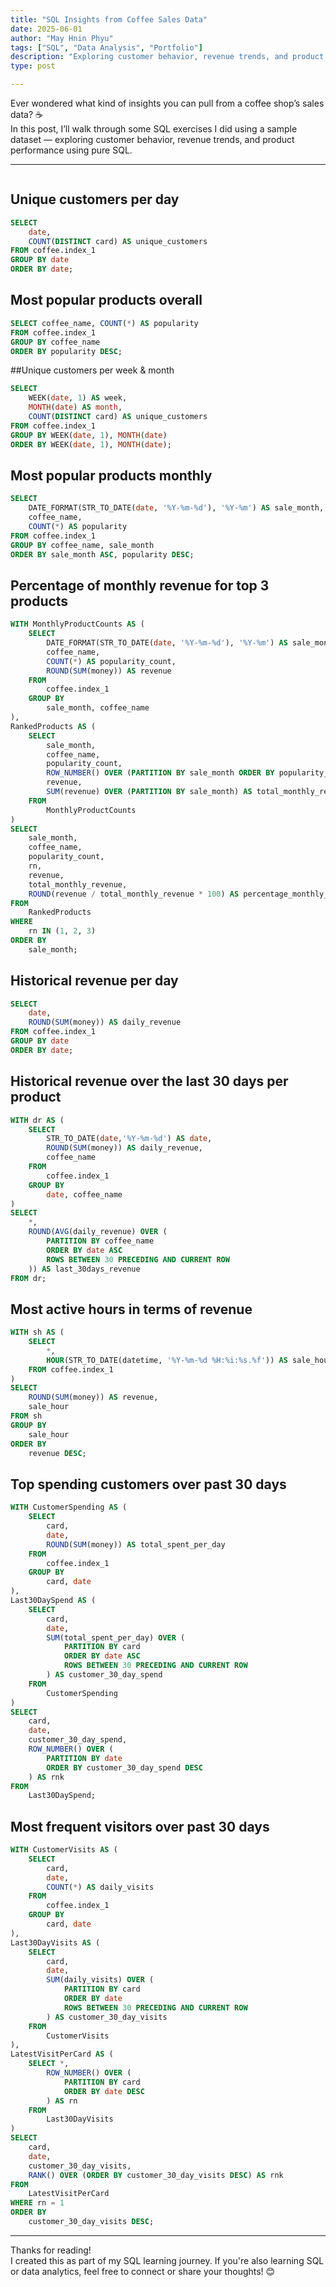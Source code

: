 ```yaml
---
title: "SQL Insights from Coffee Sales Data"
date: 2025-06-01
author: "May Hnin Phyu"
tags: ["SQL", "Data Analysis", "Portfolio"]
description: "Exploring customer behavior, revenue trends, and product performance with SQL"
type: post

---
```



Ever wondered what kind of insights you can pull from a coffee shop’s sales data? ☕  
In this post, I’ll walk through some SQL exercises I did using a sample dataset — exploring customer behavior, revenue trends, and product performance using pure SQL.

<!--more-->

---
```python

```

## Unique customers per day
```sql
SELECT
    date,
    COUNT(DISTINCT card) AS unique_customers
FROM coffee.index_1
GROUP BY date
ORDER BY date;
```



## Most popular products overall
```sql
SELECT coffee_name, COUNT(*) AS popularity
FROM coffee.index_1
GROUP BY coffee_name
ORDER BY popularity DESC;
```



##Unique customers per week & month
```sql
SELECT
    WEEK(date, 1) AS week,
    MONTH(date) AS month,
    COUNT(DISTINCT card) AS unique_customers
FROM coffee.index_1
GROUP BY WEEK(date, 1), MONTH(date)
ORDER BY WEEK(date, 1), MONTH(date);
```


## Most popular products monthly
```sql
SELECT
    DATE_FORMAT(STR_TO_DATE(date, '%Y-%m-%d'), '%Y-%m') AS sale_month,
    coffee_name,
    COUNT(*) AS popularity
FROM coffee.index_1
GROUP BY coffee_name, sale_month
ORDER BY sale_month ASC, popularity DESC;
```



## Percentage of monthly revenue for top 3 products
```sql
WITH MonthlyProductCounts AS (
    SELECT
        DATE_FORMAT(STR_TO_DATE(date, '%Y-%m-%d'), '%Y-%m') AS sale_month,
        coffee_name,
        COUNT(*) AS popularity_count,
        ROUND(SUM(money)) AS revenue
    FROM
		coffee.index_1
    GROUP BY
		sale_month, coffee_name
),
RankedProducts AS (
    SELECT
        sale_month,
        coffee_name,
        popularity_count,
        ROW_NUMBER() OVER (PARTITION BY sale_month ORDER BY popularity_count DESC) AS rn,
        revenue,
        SUM(revenue) OVER (PARTITION BY sale_month) AS total_monthly_revenue
    FROM
		MonthlyProductCounts
)
SELECT
    sale_month,
    coffee_name,
    popularity_count,
    rn,
    revenue,
    total_monthly_revenue,
    ROUND(revenue / total_monthly_revenue * 100) AS percentage_monthly_revenue
FROM
	RankedProducts
WHERE
	rn IN (1, 2, 3)
ORDER BY
	sale_month;
  ```

## Historical revenue per day
``` sql
SELECT
    date,
    ROUND(SUM(money)) AS daily_revenue
FROM coffee.index_1
GROUP BY date
ORDER BY date;
```

## Historical revenue over the last 30 days per product
``` sql
WITH dr AS (
    SELECT
        STR_TO_DATE(date,'%Y-%m-%d') AS date,
        ROUND(SUM(money)) AS daily_revenue,
        coffee_name
    FROM
		coffee.index_1
    GROUP BY
		date, coffee_name
)
SELECT
    *,
    ROUND(AVG(daily_revenue) OVER (
        PARTITION BY coffee_name
        ORDER BY date ASC
        ROWS BETWEEN 30 PRECEDING AND CURRENT ROW
    )) AS last_30days_revenue
FROM dr;
```

## Most active hours in terms of revenue
``` sql
WITH sh AS (
    SELECT
        *,
        HOUR(STR_TO_DATE(datetime, '%Y-%m-%d %H:%i:%s.%f')) AS sale_hour
    FROM coffee.index_1
)
SELECT
    ROUND(SUM(money)) AS revenue,
    sale_hour
FROM sh
GROUP BY
	sale_hour
ORDER BY
	revenue DESC;
  ```

## Top spending customers over past 30 days
``` sql
WITH CustomerSpending AS (
    SELECT
        card,
        date,
        ROUND(SUM(money)) AS total_spent_per_day
    FROM
		coffee.index_1
    GROUP BY
		card, date
),
Last30DaySpend AS (
    SELECT
        card,
        date,
        SUM(total_spent_per_day) OVER (
            PARTITION BY card
            ORDER BY date ASC
            ROWS BETWEEN 30 PRECEDING AND CURRENT ROW
        ) AS customer_30_day_spend
    FROM
		CustomerSpending
)
SELECT
    card,
    date,
    customer_30_day_spend,
    ROW_NUMBER() OVER (
        PARTITION BY date
        ORDER BY customer_30_day_spend DESC
    ) AS rnk
FROM
	Last30DaySpend;
  ```

## Most frequent visitors over past 30 days
``` sql
WITH CustomerVisits AS (
    SELECT
        card,
        date,
        COUNT(*) AS daily_visits
    FROM
		coffee.index_1
    GROUP BY
		card, date
),
Last30DayVisits AS (
    SELECT
        card,
        date,
        SUM(daily_visits) OVER (
            PARTITION BY card
            ORDER BY date
            ROWS BETWEEN 30 PRECEDING AND CURRENT ROW
        ) AS customer_30_day_visits
    FROM
		CustomerVisits
),
LatestVisitPerCard AS (
    SELECT *,
        ROW_NUMBER() OVER (
            PARTITION BY card
            ORDER BY date DESC
        ) AS rn
    FROM
		Last30DayVisits
)
SELECT
    card,
    date,
    customer_30_day_visits,
    RANK() OVER (ORDER BY customer_30_day_visits DESC) AS rnk
FROM
	LatestVisitPerCard
WHERE rn = 1
ORDER BY
	customer_30_day_visits DESC;
  ```


---

Thanks for reading!  
I created this as part of my SQL learning journey. If you're also learning SQL or data analytics, feel free to connect or share your thoughts! 😊
